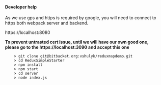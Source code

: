 #### Developer help #####
As we use gps and https is required by google, you will need to connect to https both webpack server and backend.

https://localhost:8080

**To prevent untrasted cert issue, until we will have our own good one, please go to the 
https://localhost:3090 and accept this one**

```
	> git clone git@bitbucket.org:vshulyk/reduxmapdemo.git
	> cd ReduxSimpleStarter
	> npm install
	> npm start
	> cd server
	> node index.js
```